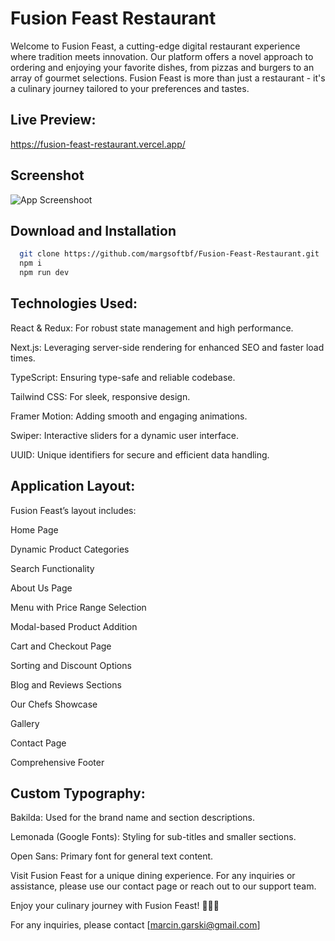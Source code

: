 # Fusion Feast Restaurant

Welcome to Fusion Feast, a cutting-edge digital restaurant experience where tradition meets innovation. Our platform offers a novel approach to ordering and enjoying your favorite dishes, from pizzas and burgers to an array of gourmet selections. Fusion Feast is more than just a restaurant - it's a culinary journey tailored to your preferences and tastes.

## Live Preview:

https://fusion-feast-restaurant.vercel.app/

## Screenshot

![App Screenshoot](https://margsoftbf.github.io/Portfolio/assets/FusionFeast.webp)

## Download and Installation

```bash
  git clone https://github.com/margsoftbf/Fusion-Feast-Restaurant.git
  npm i
  npm run dev
```

## Technologies Used:
React & Redux: For robust state management and high performance.

Next.js: Leveraging server-side rendering for enhanced SEO and faster load times.

TypeScript: Ensuring type-safe and reliable codebase.

Tailwind CSS: For sleek, responsive design.

Framer Motion: Adding smooth and engaging animations.

Swiper: Interactive sliders for a dynamic user interface.

UUID: Unique identifiers for secure and efficient data handling.


## Application Layout:
Fusion Feast’s layout includes:

Home Page

Dynamic Product Categories

Search Functionality

About Us Page

Menu with Price Range Selection

Modal-based Product Addition

Cart and Checkout Page

Sorting and Discount Options

Blog and Reviews Sections

Our Chefs Showcase

Gallery

Contact Page

Comprehensive Footer


## Custom Typography:
Bakilda: Used for the brand name and section descriptions.

Lemonada (Google Fonts): Styling for sub-titles and smaller sections.

Open Sans: Primary font for general text content.



Visit Fusion Feast for a unique dining experience. For any inquiries or assistance, please use our contact page or reach out to our support team.

Enjoy your culinary journey with Fusion Feast! 🍔🍕🚀

For any inquiries, please contact [marcin.garski@gmail.com]